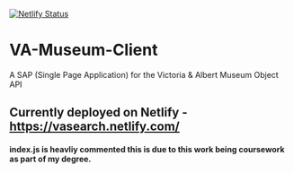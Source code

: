 [![Netlify Status](https://api.netlify.com/api/v1/badges/0dc984f4-cbab-4138-b84f-263c77c81e55/deploy-status)](https://app.netlify.com/sites/vasearch/deploys)

# VA-Museum-Client
A SAP (Single Page Application) for the Victoria &amp; Albert Museum Object API

## Currently deployed on Netlify - https://vasearch.netlify.com/

#### index.js is heavliy commented this is due to this work being coursework as part of my degree.
